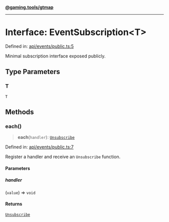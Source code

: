 [**@gaming.tools/gtmap**](README.md)

***

# Interface: EventSubscription\<T\>

Defined in: [api/events/public.ts:5](https://github.com/gamingtools/gt-map/blob/37582d0663306e25f7b67e6e3ae4390bd14c21af/packages/gtmap/src/api/events/public.ts#L5)

Minimal subscription interface exposed publicly.

## Type Parameters

### T

`T`

## Methods

### each()

> **each**(`handler`): [`Unsubscribe`](TypeAlias.Unsubscribe.md)

Defined in: [api/events/public.ts:7](https://github.com/gamingtools/gt-map/blob/37582d0663306e25f7b67e6e3ae4390bd14c21af/packages/gtmap/src/api/events/public.ts#L7)

Register a handler and receive an `Unsubscribe` function.

#### Parameters

##### handler

(`value`) => `void`

#### Returns

[`Unsubscribe`](TypeAlias.Unsubscribe.md)
